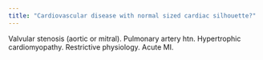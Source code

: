 ```yaml
---
title: "Cardiovascular disease with normal sized cardiac silhouette?"
---
```

Valvular stenosis (aortic or mitral). Pulmonary artery htn. Hypertrophic cardiomyopathy. Restrictive physiology. Acute MI.

